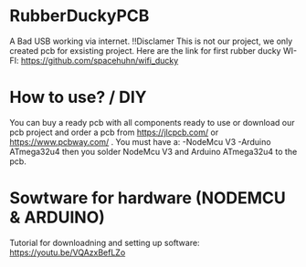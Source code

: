 # RubberDuckyPCB

A Bad USB working via internet.
!!Disclamer This is not our project, we only created pcb for exsisting project. Here are the link for first rubber ducky WI-FI:
https://github.com/spacehuhn/wifi_ducky

# How to use? / DIY

You can buy a ready pcb with all components ready to use or download our pcb project and order a pcb from https://jlcpcb.com/ or https://www.pcbway.com/ .
You must have a: 
-NodeMcu V3
-Arduino ATmega32u4
then you solder NodeMcu V3 and Arduino ATmega32u4 to the pcb.

# Sowtware for hardware (NODEMCU & ARDUINO)

Tutorial for downloadning and setting up software:
https://youtu.be/VQAzxBefLZo

